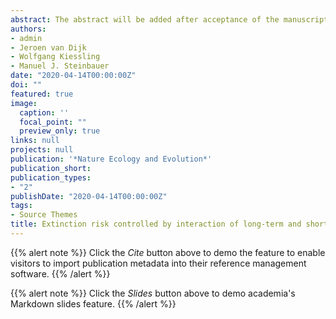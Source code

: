 ```yaml
---
abstract: The abstract will be added after acceptance of the manuscript. 
authors:
- admin
- Jeroen van Dijk
- Wolfgang Kiessling
- Manuel J. Steinbauer
date: "2020-04-14T00:00:00Z"
doi: ""
featured: true
image:
  caption: ''
  focal_point: ""
  preview_only: true
links: null
projects: null
publication: '*Nature Ecology and Evolution*'
publication_short:
publication_types:
- "2"
publishDate: "2020-04-14T00:00:00Z"
tags:
- Source Themes
title: Extinction risk controlled by interaction of long-term and short-term climate change
---
```


{{% alert note %}}
Click the *Cite* button above to demo the feature to enable visitors to import publication metadata into their reference management software.
{{% /alert %}}

{{% alert note %}}
Click the *Slides* button above to demo academia's Markdown slides feature.
{{% /alert %}}


